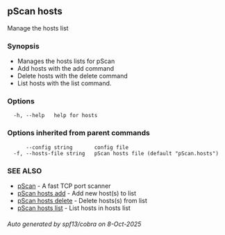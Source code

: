 ## pScan hosts

Manage the hosts list

### Synopsis

- Manages the hosts lists for pScan
- Add hosts with the add command
- Delete hosts with the delete command
- List hosts with the list command.

### Options

```
  -h, --help   help for hosts
```

### Options inherited from parent commands

```
      --config string       config file
  -f, --hosts-file string   pScan hosts file (default "pScan.hosts")
```

### SEE ALSO

* [pScan](pScan.md)	 - A fast TCP port scanner
* [pScan hosts add](pScan_hosts_add.md)	 - Add new host(s) to list
* [pScan hosts delete](pScan_hosts_delete.md)	 - Delete hosts(s) from list
* [pScan hosts list](pScan_hosts_list.md)	 - List hosts in hosts list

###### Auto generated by spf13/cobra on 8-Oct-2025
